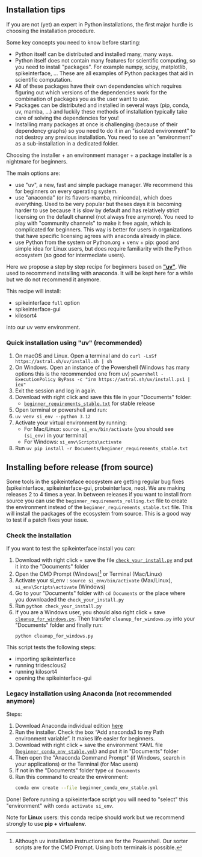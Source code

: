 ## Installation tips

If you are not (yet) an expert in Python installations, the first major hurdle is choosing the installation procedure.

Some key concepts you need to know before starting:
 * Python itself can be distributed and installed many, many ways.
 * Python itself does not contain many features for scientific computing, so you need to install "packages". For example
   numpy, scipy, matplotlib, spikeinterface, ... These are all examples of Python packages that aid in scientific computation.
 * All of these packages have their own dependencies which requires figuring out which versions of the dependencies work for
   the combination of packages you as the user want to use.
 * Packages can be distributed and installed in several ways (pip, conda, uv, mamba, ...) and luckily these methods of installation
   typically take care of solving the dependencies for you!
 * Installing many packages at once is challenging (because of their dependency graphs) so you need to do it in an "isolated environment" to    not destroy any previous installation. You need to see an "environment" as a sub-installation in a dedicated folder.

Choosing the installer + an environment manager + a package installer is a nightmare for beginners.

The main options are:
  * use "uv", a new, fast and simple package manager. We recommend this for beginners on every operating system.
  * use "anaconda" (or its flavors-mamba, miniconda), which does everything. Used to be very popular but theses days it is becoming
    harder to use because it is slow by default and has relatively strict licensing on the default channel (not always free anymore).
    You need to play with "community channels" to make it free again, which is complicated for beginners.
    This way is better for users in organizations that have specific licensing agrees with anaconda already in place.
  * use Python from the system or Python.org + venv + pip: good and simple idea for Linux users, but does require familiarity with
    the Python ecosystem (so good for intermediate users).

Here we propose a step by step recipe for beginners based on [**"uv"**](https://github.com/astral-sh/uv).
We used to recommend installing with anaconda. It will be kept here for a while but we do not recommend it anymore.


This recipe will install:
 * spikeinterface `full` option
 * spikeinterface-gui
 * kilosort4

into our uv venv environment.


### Quick installation using "uv" (recommended)

1. On macOS and Linux. Open a terminal and do
   `curl -LsSf https://astral.sh/uv/install.sh | sh`
2. On Windows. Open an instance of the Powershell (Windows has many options this is the recommended one from uv)
   `powershell -ExecutionPolicy ByPass -c "irm https://astral.sh/uv/install.ps1 | iex"`
3. Exit the session and log in again.
4. Download with right click and save this file in your "Documents" folder:
    * [`beginner_requirements_stable.txt`](https://raw.githubusercontent.com/SpikeInterface/spikeinterface/main/installation_tips/beginner_requirements_stable.txt) for stable release
5. Open terminal or powershell and run:
6. `uv venv si_env --python 3.12`
7. Activate your virtual environment by running:
   - For Mac/Linux: `source si_env/bin/activate` (you should see `(si_env)` in your terminal)
   - For Windows: `si_env\Scripts\activate`
8. Run `uv pip install -r Documents/beginner_requirements_stable.txt`


## Installing before release (from source)

Some tools in the spikeinteface ecosystem are getting regular bug fixes (spikeinterface, spikeinterface-gui, probeinterface, neo).
We are making releases 2 to 4 times a year. In between releases if you want to install from source you can use the `beginner_requirements_rolling.txt` file to create the environment instead of the `beginner_requirements_stable.txt` file. This will install the packages of the ecosystem from source.
This is a good way to test if a patch fixes your issue.


### Check the installation

If you want to test the spikeinterface install you can:

1. Download with right click + save the file [`check_your_install.py`](https://raw.githubusercontent.com/SpikeInterface/spikeinterface/main/installation_tips/check_your_install.py)
    and put it into the "Documents" folder
2. Open the CMD Prompt (Windows)[^1] or Terminal (Mac/Linux)
3. Activate your si_env : `source si_env/bin/activate` (Max/Linux), `si_env\Scripts\activate` (Windows)
4. Go to your "Documents" folder with `cd Documents` or the place where you downloaded the `check_your_install.py`
5. Run `python check_your_install.py`
6. If you are a Windows user, you should also right click + save [`cleanup_for_windows.py`](https://raw.githubusercontent.com/SpikeInterface/spikeinterface/main/installation_tips/cleanup_for_windows.py). Then transfer `cleanup_for_windows.py` into your "Documents" folder and finally run:
   ```
   python cleanup_for_windows.py
   ```

This script tests the following steps:
  * importing spikeinterface
  * running tridesclous2
  * running kilosort4
  * opening the spikeinterface-gui


### Legacy installation using Anaconda (not recommended anymore)

Steps:

1. Download Anaconda individual edition [here](https://www.anaconda.com/download)
2. Run the installer. Check the box “Add anaconda3 to my Path environment variable”. It makes life easier for beginners.
3. Download with right click + save the environment YAML file ([`beginner_conda_env_stable.yml`](https://raw.githubusercontent.com/SpikeInterface/spikeinterface/main/installation_tips/beginner_conda_env_stable.yml)) and put it in "Documents" folder
4. Then open the "Anaconda Command Prompt" (if Windows, search in your applications) or the Terminal (for Mac users)
5. If not in the "Documents" folder type `cd Documents`
6. Run this command to create the environment:
   ```bash
   conda env create --file beginner_conda_env_stable.yml
   ```

Done! Before running a spikeinterface script you will need to "select" this "environment" with `conda activate si_env`.

Note for **Linux** users: this conda recipe should work but we recommend strongly to use **pip + virtualenv**.



[^1]: Although uv installation instructions are for the Powershell. Our sorter scripts are for the CMD Prompt. Using both terminals is possible.
